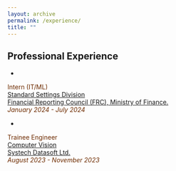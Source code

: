 ```yaml
---
layout: archive
permalink: /experience/
title: ""
---
```


## Professional Experience

+ <span style="font-family:Trebuchet MS; color:black;">
<span style="color:#6E2C00">Intern (IT/ML)</span><br/>
[Standard Settings Division](https://aust.edu/cse)<br/>
[Financial Reporting Council (FRC), Ministry of Finance.](https://frc.gov.bd/)<br/>
<span style="color:#6E2C00"><em>January 2024 - July 2024</em></span>
</span>

+ <span style="font-family:Trebuchet MS; color:black;">
<span style="color:#6E2C00">Trainee Engineer</span><br/>
[Computer Vision]()<br/>
[Systech Datasoft Ltd.](https://www.linkedin.com/company/systechdatasoft)<br/>
<span style="color:#6E2C00"><em>August 2023 - November 2023</em></span>
</span>
